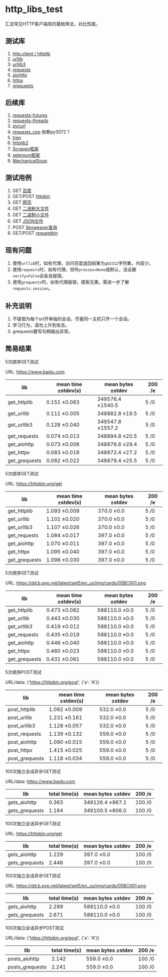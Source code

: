 # http_libs_test
汇总常见HTTP客户端库的基础用法，对比性能。
## 测试库
1) [http.client / httplib](https://docs.python.org/zh-cn/3/library/http.client.html)
2) [urllib](https://docs.python.org/zh-cn/3/library/urllib.request.html)
3) [urllib3](https://urllib3.readthedocs.io/en/stable)
4) [requests](https://docs.python-requests.org/en/latest)
5) [aiohttp](https://docs.aiohttp.org)
6) [httpx](https://www.python-httpx.org)
7) [grequests](https://github.com/spyoungtech/grequests)
## 后续库
1) [requests-futures](https://github.com/ross/requests-futures)
2) [requests-threads](https://github.com/requests/requests-threads)
3) [pycurl](http://pycurl.io)
4) [requests_cpp](https://github.com/daimiaopeng/fast_requests) 依赖py3072？
5) [treq](https://github.com/twisted/treq)
6) [httplib2](https://github.com/jcgregorio/httplib2)
7) [Scrappy框架](https://scrapy.org)
8) [selenium框架](https://www.selenium.dev)
9) [MechanicalSoup](https://mechanicalsoup.readthedocs.io/en/stable)
## 测试用例
1) GET [百度](https://www.baidu.com)
2) GET/POST [httpbin](https://httpbin.org)
3) GET [网页](https://developer.riotgames.com/docs/lor)
4) GET [二进制大文件](https://dd.b.pvp.net/latest/set1-en_us.zip)
5) GET [二进制小文件](https://dd.b.pvp.net/latest/set5/en_us/img/cards/05BC001.png)
6) GET [JSON文件](https://dd.b.pvp.net/latest/set5/en_us/data/set5-en_us.json)
7) POST [Skyweaver查询](https://metadata.sequence.app/rpc/Metadata/GetNiftyswapTokenQuantity)
8) GET/POST [requestbin](https://requestbin.com)
## 现有问题
1) 使用`urllib`时，如有代理，访问百度返回结果为`gb2312`字符集，内容少。
2) 使用`requests`时，如有代理，但传`proxies=None`或默认，没设置`verify=False`会各自报错。
3) 使用`grequests`时，如有代理报错，摸索无果。需进一步了解`requests.session`。
## 补充说明
1) 不提倡为每个url开单独的会话，尽量同一主机只开一个会话。
2) 学习行为，请勿上升到攻击。
3) grequests要写句柄输出异常。
## 简易结果
5次顺序GET测试

URL: https://www.baidu.com

| lib | mean time ±stdev(s) | mean bytes ±stdev | 200 /e |
| --- | --- | --- | --- |
| get_httplib | 0.151 ±0.063 | 349576.4 ±1540.5 | 5 /0 |
| get_urllib | 0.111 ±0.005 | 348882.8 ±19.5 | 5 /0 |
| get_urllib3 | 0.128 ±0.040 | 349547.8 ±1557.2 | 5 /0 |
| get_requests | 0.074 ±0.013 | 348894.8 ±20.5 | 5 /0 |
| get_aiohttp | 0.073 ±0.008 | 348876.6 ±29.4 | 5 /0 |
| get_httpx | 0.083 ±0.018 | 348872.4 ±27.2 | 5 /0 |
| get_grequests | 0.082 ±0.022 | 348879.4 ±25.5 | 5 /0 |

5次顺序GET测试

URL: https://httpbin.org/get

| lib | mean time ±stdev(s) | mean bytes ±stdev | 200 /e |
| --- | --- | --- | --- |
| get_httplib | 1.093 ±0.009 | 370.0 ±0.0 | 5 /0 |
| get_urllib | 1.101 ±0.020 | 370.0 ±0.0 | 5 /0 |
| get_urllib3 | 1.107 ±0.026 | 370.0 ±0.0 | 5 /0 |
| get_requests | 1.084 ±0.017 | 397.0 ±0.0 | 5 /0 |
| get_aiohttp | 1.070 ±0.011 | 397.0 ±0.0 | 5 /0 |
| get_httpx | 1.095 ±0.040 | 397.0 ±0.0 | 5 /0 |
| get_grequests | 1.098 ±0.030 | 397.0 ±0.0 | 5 /0 |

5次顺序GET测试

URL: https://dd.b.pvp.net/latest/set5/en_us/img/cards/05BC001.png

| lib | mean time ±stdev(s) | mean bytes ±stdev | 200 /e |
| --- | --- | --- | --- |
| get_httplib | 0.473 ±0.082 | 588110.0 ±0.0 | 5 /0 |
| get_urllib | 0.443 ±0.030 | 588110.0 ±0.0 | 5 /0 |
| get_urllib3 | 0.419 ±0.012 | 588110.0 ±0.0 | 5 /0 |
| get_requests | 0.435 ±0.019 | 588110.0 ±0.0 | 5 /0 |
| get_aiohttp | 0.446 ±0.040 | 588110.0 ±0.0 | 5 /0 |
| get_httpx | 0.460 ±0.023 | 588110.0 ±0.0 | 5 /0 |
| get_grequests | 0.431 ±0.061 | 588110.0 ±0.0 | 5 /0 |

5次顺序POST测试

URL/data: ('https://httpbin.org/post', {'a': 'A'})

| lib | mean time ±stdev(s) | mean bytes ±stdev | 200 /e |
| --- | --- | --- | --- |
| post_httplib | 1.092 ±0.009 | 532.0 ±0.0 | 5 /0 |
| post_urllib | 1.231 ±0.161 | 532.0 ±0.0 | 5 /0 |
| post_urllib3 | 1.128 ±0.057 | 532.0 ±0.0 | 5 /0 |
| post_requests | 1.139 ±0.132 | 559.0 ±0.0 | 5 /0 |
| post_aiohttp | 1.090 ±0.015 | 559.0 ±0.0 | 5 /0 |
| post_httpx | 1.415 ±0.025 | 559.0 ±0.0 | 5 /0 |
| post_grequests | 1.118 ±0.034 | 559.0 ±0.0 | 5 /0 |

100次独立会话异步GET测试

URL/data: https://www.baidu.com

| lib | total time(s) | mean bytes ±stdev | 200 /e |
| --- | --- | --- | --- |
| gets_aiohttp | 0.363 | 349126.4 ±867.1 | 100 /0 |
| gets_grequests | 1.164 | 349100.5 ±806.0 | 100 /0 |

100次独立会话异步GET测试

URL: https://httpbin.org/get

| lib | total time(s) | mean bytes ±stdev | 200 /e |
| --- | --- | --- | --- |
| gets_aiohttp | 1.229 | 397.0 ±0.0 | 100 /0 |
| gets_grequests | 2.446 | 397.0 ±0.0 | 100 /0 |

100次独立会话异步GET测试

URL: https://dd.b.pvp.net/latest/set5/en_us/img/cards/05BC001.png

| lib | total time(s) | mean bytes ±stdev | 200 /e |
| --- | --- | --- | --- |
| gets_aiohttp | 2.289 | 588110.0 ±0.0 | 100 /0 |
| gets_grequests | 2.671 | 588110.0 ±0.0 | 100 /0 |

100次独立会话异步POST测试

URL/data: ('https://httpbin.org/post', {'a': 'A'})

| lib | total time(s) | mean bytes ±stdev | 200 /e |
| --- | --- | --- | --- |
| posts_aiohttp | 2.142 | 559.0 ±0.0 | 100 /0 |
| posts_grequests | 2.241 | 559.0 ±0.0 | 100 /0 |
